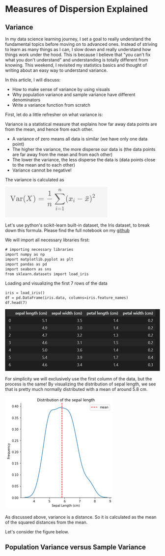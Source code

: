 # Measures of Dispersion Explained 

## Variance

In my data science learning journey, I set a goal to really understand the fundamental topics before moving on to advanced ones. Instead of striving to learn as many things as I can, I slow down and really understand how things work under the hood. This is because I believe that "you can't fix what you don't understand" and understanding is totally different from knowing. This weekend, I revisited my statistics basics and thought of writing about an easy way to understand variance. 

In this article, I will discuss:
- How to make sense of variance by using visuals
- Why population variance and sample variance have different denominators
- Write a variance function from scratch

First, let do a little refresher on what variance is:

Variance is a statistical measure that explains how far away data points are from the mean, and hence from each other. 
- A variance of zero means all data is similar (we have only one data point)
- The higher the variance, the more disperse our data is (the data points are far away from the mean and from each other)
- The lower the variance, the less disperse the data is (data points close to the mean and to each other)
- Variance cannot be negative!


The variance is calculated as 

![variance](/assets/var.png)

Let's use python's scikit-learn built-in dataset, the Iris dataset, to break down this formula. Please find the full notebook on my [github](/variance.ipynb)

We will import all necessary libraries first:

```
# importing necessary libraries
import numpy as np
import matplotlib.pyplot as plt
import pandas as pd
import seaborn as sns
from sklearn.datasets import load_iris
```

Loading and visualizing the first 7 rows of the data

```
iris = load_iris()
df = pd.DataFrame(iris.data, columns=iris.feature_names)
df.head(7)
```

![first 7 rows](/assets/head.png)

For simplicity we will exclusively use the first column of the data, but the process is the same! By visualizing the distribution of sepal length, we see that is pretty much normally distributed with a mean of around 5.8 cm.

![Distribution of sepal length](/assets/output.png)



As discussed above, variance is a distance. So it is calculated as the mean of the squared distances from the mean. 

Let's consider the figure below. 

## Population Variance versus Sample Variance

